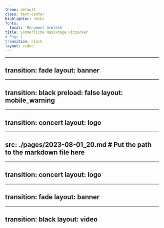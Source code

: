 ```yaml
---
theme: default
class: text-center
highlighter: shiki
fonts:
  local: 'Monument Grotesk'
title: Sommerliche Musiktage Hitzacker
# Page 1
transition: black
layout: video
---
```

---
transition: fade
layout: banner
---
---
transition: black
preload: false
layout: mobile_warning
---
---
transition: concert
layout: logo
---
---
src: ./pages/2023-08-01_20.md # Put the path to the markdown file here 
---
---
transition: concert
layout: logo
---
---
transition: fade
layout: banner
---
---
transition: black
layout: video
---